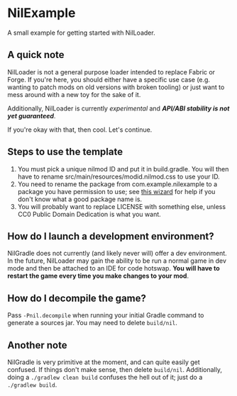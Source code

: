 # NilExample
A small example for getting started with NilLoader.

## A quick note
NilLoader is not a general purpose loader intended to replace Fabric or Forge.
If you're here, you should either have a specific use case (e.g. wanting to
patch mods on old versions with broken tooling) or just want to mess around with
a new toy for the sake of it.

Additionally, NilLoader is currently *experimental* and ***API/ABI stability is
not yet guaranteed***.

If you're okay with that, then cool. Let's continue.

## Steps to use the template
1. You must pick a unique nilmod ID and put it in build.gradle. You will then
	have to rename src/main/resources/modid.nilmod.css to use your ID.
2. You need to rename the package from com.example.nilexample to a package
	you have permission to use; see [this wizard](https://unascribed.com/old/javapkg.html)
	for help if you don't know what a good package name is.
3. You will probably want to replace LICENSE with something else, unless CC0
	Public Domain Dedication is what you want.

## How do I launch a development environment?
NilGradle does not currently (and likely never will) offer a dev environment. In
the future, NilLoader may gain the ability to be run a normal game in dev mode
and then be attached to an IDE for code hotswap. **You will have to restart the
game every time you make changes to your mod**.

## How do I decompile the game?
Pass `-Pnil.decompile` when running your initial Gradle command to generate a
sources jar. You may need to delete `build/nil`.

## Another note
NilGradle is very primitive at the moment, and can quite easily get confused.
If things don't make sense, then delete `build/nil`. Additionally, doing
a `./gradlew clean build` confuses the hell out of it; just do a `./gradlew
build`.
